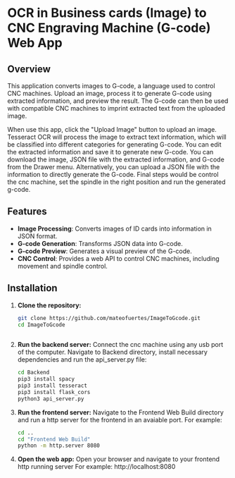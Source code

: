 # OCR in Business cards (Image) to CNC Engraving Machine (G-code) Web App

## Overview

This application converts images to G-code, a language used to control CNC machines. Upload an image, process it to generate G-code using extracted information, and preview the result. The G-code can then be used with compatible CNC machines to imprint extracted text from the uploaded image.

When use this app, click the "Upload Image" button to upload an image. Tesseract OCR will process the image to extract text information, which will be classified into different categories for generating G-code. You can edit the extracted information and save it to generate new G-code. You can download the image, JSON file with the extracted information, and G-code from the Drawer menu. Alternatively, you can upload a JSON file with the information to directly generate the G-code. Final steps would be control the cnc machine, set the spindle in the right position and run the generated g-code.


## Features

- **Image Processing**: Converts images of ID cards into information in JSON format.
- **G-code Generation**: Transforms JSON data into G-code.
- **G-code Preview**: Generates a visual preview of the G-code.
- **CNC Control**: Provides a web API to control CNC machines, including movement and spindle control.


## Installation

1. **Clone the repository:**
   ```bash
   git clone https://github.com/mateofuertes/ImageToGcode.git
   cd ImageToGcode
  
2. **Run the backend server:**
   Connect the cnc machine using any usb port of the computer. Navigate to Backend directory, install necessary dependencies and run the api_server.py file:
   ```bash
   cd Backend
   pip3 install spacy
   pip3 install tesseract
   pip3 install flask_cors
   python3 api_server.py

3. **Run the frontend server:**
   Navigate to the Frontend Web Build directory and run a http server for the frontend in an avaiable port. For example:
   ```bash
   cd ..
   cd "Frontend Web Build"
   python -m http.server 8080

4. **Open the web app:**
   Open your browser and navigate to your frontend http running server For example: http://localhost:8080



